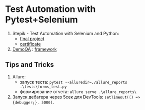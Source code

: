 # Test Automation with Pytest+Selenium

1. Stepik - Test Automation with Selenium and Python:
   * [final project](https://github.com/MikeTaran/stepikFinalProject)
   * [certificate](https://stepik.org/cert/2139632)
2. [DemoQA](https://demoqa.com/) : [framework](https://github.com/MikeTaran/PytestSelenium)



## Tips and Tricks
1. Allure:
    * запуск теста: `pytest --alluredir=./allure_reports .\tests\forms_test.py`
    * формирование отчета: `allure serve .\allure_reports\`
2. Запуск дебагера через 5сек для DevTools: `setTimeout(() => {debugger;}, 5000)`. 
